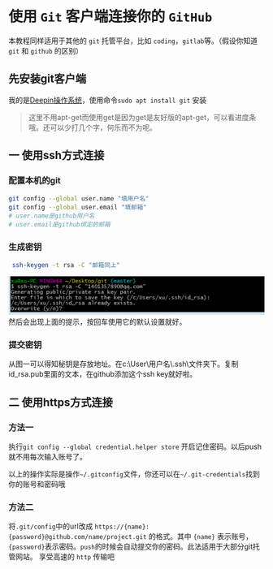 # 使用 `Git` 客户端连接你的 `GitHub`

本教程同样适用于其他的 `git` 托管平台，比如 `coding`，`gitlab`等。（假设你知道 `git` 和 `github` 的区别）

## 先安装git客户端

我的是[Deepin操作系统](https://deepin.org)，使用命令`sudo apt install git` 安装

> 这里不用apt-get而使用get是因为get是友好版的apt-get，可以看进度条哦。还可以少打几个字，何乐而不为呢。

## 一 使用ssh方式连接

### 配置本机的git

``` bash
git config --global user.name "填用户名"
git config --global user.email "填邮箱"
# user.name是github用户名
# user.email是github绑定的邮箱
```

### 生成密钥

``` bash
 ssh-keygen -t rsa -C "邮箱同上"
```

![图一](./img/git-asking.png)
然后会出现上面的提示，按回车使用它的默认设置就好。
　　
### 提交密钥

从图一可以得知秘钥是存放地址。在c:\User\用户名\\.ssh\文件夹下。复制id_rsa.pub里面的文本，在github添加这个ssh key就好啦。

## 二 使用https方式连接

### 方法一

执行`git config --global credential.helper store`
开启记住密码。以后push就不用每次输入账号了。

以上的操作实际是操作`~/.gitconfig`文件，你还可以在`~/.git-credentials`找到你的账号和密码哦

### 方法二

将`.git/config`中的url改成
`https://{name}:{password}@github.com/name/project.git`
的格式。其中 `{name}` 表示账号，`{password}`表示密码。`push`的时候会自动提交你的密码。此法适用于大部分git托管网站。
享受高速的 `http` 传输吧

